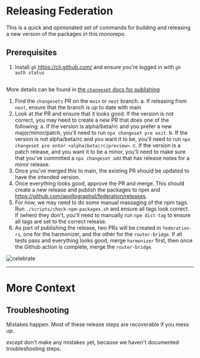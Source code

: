 # Releasing Federation

This is a quick and opinionated set of commands for building and releasing a new version of the packages in this monorepo.

## Prerequisites

1. Install `gh` https://cli.github.com/ and ensure you're logged in with `gh auth status`

##

More details can be found in [the `changeset` docs for publishing](https://github.com/changesets/changesets/blob/main/docs/intro-to-using-changesets.md#versioning-and-publishing)

1. Find the `changesets` PR on the `main` or `next` branch.
   a. If releasing from `next`, ensure that the branch is up to date with main 
1. Look at the PR and ensure that it looks good. If the version is not correct, you may need to create a new PR that does one of the following:
   a. If the version is alpha/beta/rc and you prefer a new major/minor/patch, you'll need to run `npx changeset pre exit`. 
   b. If the version is not alpha/beta/rc and you want it to be, you'll need to run `npx changeset pre enter <alpha|beta|rc|preview>`. 
   c. If the version is a patch release, and you want it to be a minor, you'll need to make sure that you've committed a `npx changeset add` that has release notes for a minor release.
1. Once you've merged this to main, the existing PR should be updated to have the intended version.
1. Once everything looks good, approve the PR and merge. This should create a new release and publish the packages to npm and https://github.com/apollographql/federation/releases.
1. For now, we may need to do some manual massaging of the npm tags. Run `./scripts/check-npm-packages.sh` and ensure all tags look correct. If (when) they don't, you'll need to manually run `npm dist-tag` to ensure all tags are set to the correct release.
1. As part of publishing the release, two PRs will be created in `federation-rs`, one for the harmonizer, and the other for the `router-bridge`. If all tests pass and everything looks good, merge `harmonizer` first, then once the Github action is complete, merge the `router-bridge`. 

![celebrate](https://media.giphy.com/media/LZElUsjl1Bu6c/giphy.gif)

---

# More Context

## Troubleshooting

Mistakes happen. Most of these release steps are recoverable if you mess up.

_except_ don't make any mistakes yet, because we haven't documented troubleshooting steps.

[^publishing]: `npm run release:start-ci-publish` will create a `publish/timestamp-goes-here` looking tag, which starts a job in CircleCI to start the publishing process. There's a confirmation prompt in CircleCI that must be accepted before the package is fully published to NPM.
